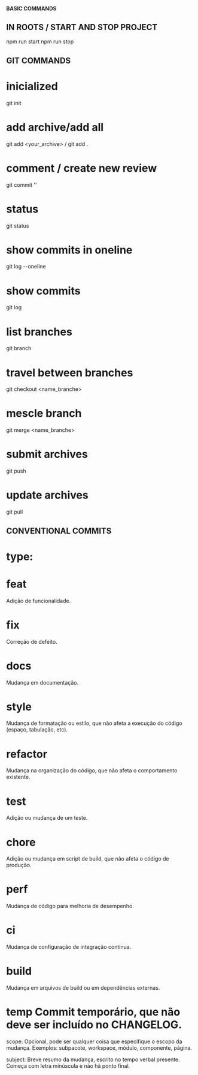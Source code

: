 #### BASIC COMMANDS

  ## IN ROOTS / START AND STOP PROJECT
  npm run start
  npm run stop


## GIT COMMANDS
  # inicialized
  git init
  # add archive/add all
  git add <your_archive> / git add .
  # comment / create new review
  git commit ''
  # status
  git status
  # show commits in oneline
  git log --oneline
  # show commits
  git log 
  # list branches
  git branch 
  # travel between branches
  git checkout <name_branche>
  # mescle branch
  git merge <name_branche>
  # submit archives
  git push
  # update archives
  git pull

## CONVENTIONAL COMMITS

  # type:
  # feat     
  Adição de funcionalidade.
  # fix      
  Correção de defeito.
  # docs     
  Mudança em documentação.
  # style    
  Mudança de formatação ou estilo, que não afeta a execução do código (espaço, tabulação, etc).
  # refactor 
  Mudança na organização do código, que não afeta o comportamento existente.
  # test     
  Adição ou mudança de um teste.
  # chore    
  Adição ou mudança em script de build, que não afeta o código de produção.
  # perf     
  Mudança de código para melhoria de desempenho.
  # ci       
  Mudança de configuração de integração contínua.
  # build    
  Mudança em arquivos de build ou em dependências externas.
  # temp     Commit temporário, que não deve ser incluído no CHANGELOG.

  scope:
    Opcional, pode ser qualquer coisa que especifique o escopo da mudança.
    Exemplos: subpacote, workspace, módulo, componente, página.

  subject:
    Breve resumo da mudança, escrito no tempo verbal presente. Começa com letra minúscula e não há ponto final.